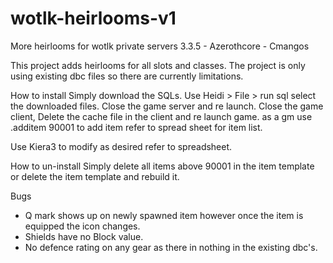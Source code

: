 # wotlk-heirlooms-v1
More heirlooms for wotlk private servers 3.3.5 - Azerothcore - Cmangos

This project adds heirlooms for all slots and classes.
The project is only using existing dbc files so there are currently limitations.


How to install
Simply download the SQLs.
Use Heidi > File > run sql select the downloaded files.
Close the game server and re launch.
Close the game client, Delete the cache file in the client and re launch game.
as a gm use .additem 90001 to add item refer to spread sheet for item list.

Use Kiera3 to modify as desired refer to spreadsheet.

How to un-install
Simply delete all items above 90001 in the item template or delete the item template and rebuild it.


Bugs
- Q mark shows up on newly spawned item however once the item is equipped the icon changes.
-  Shields have no Block value.
-  No defence rating on any gear as there in nothing in the existing dbc's.
